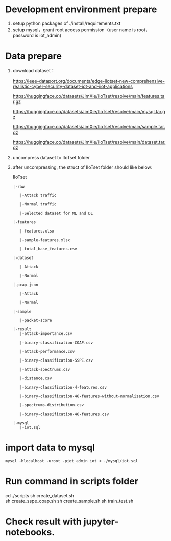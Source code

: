 # Development environment prepare
1. setup python packages of ./install/requirements.txt
2. setup mysql，grant root access permission（user name is root，password is iot_admin)
# Data prepare
1. download dataset：

   https://ieee-dataport.org/documents/edge-iiotset-new-comprehensive-realistic-cyber-security-dataset-iot-and-iiot-applications

   https://huggingface.co/datasets/JimXie/IIoTset/resolve/main/features.tar.gz

   https://huggingface.co/datasets/JimXie/IIoTset/resolve/main/mysql.tar.gz

   https://huggingface.co/datasets/JimXie/IIoTset/resolve/main/sample.tar.gz

   https://huggingface.co/datasets/JimXie/IIoTset/resolve/main/dataset.tar.gz

2. uncompress dataset to IIoTset folder
   
3. after uncompressing, the struct of IIoTset folder should like below:

   IIoTset

       |-raw

          |-Attack traffic

          |-Normal traffic

          |-Selected dataset for ML and DL

       |-features
          
          |-features.xlsx

          |-sample-features.xlsx

          |-total_base_features.csv
   
       |-dataset

          |-Attack

          |-Normal 

       |-pcap-json
   
          |-Attack

          |-Normal 

       |-sample

          |-packet-score

       |-result
          |-attack-importance.csv
   
          |-binary-classification-COAP.csv
   
          |-attack-performance.csv
                                          
          |-binary-classification-SSPE.csv
   
          |-attack-spectrums.csv
                                    
          |-distance.csv
   
          |-binary-classification-4-features.csv
                             
          |-binary-classification-46-features-without-normalization.csv
      
          |-spectrums-distribution.csv
   
          |-binary-classification-46-features.csv

       |-mysql
          |-iot.sql

# import data to mysql
    mysql -hlocalhost -uroot -piot_admin iot < ./mysql/iot.sql
   
# Run command in scripts folder
   cd ./scripts
   sh create_dataset.sh  
   sh create_sspe_coap.sh
   sh create_sample.sh
   sh train_test.sh
# Check result with jupyter-notebooks.
